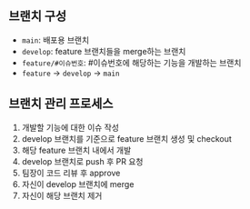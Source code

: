 ## 브랜치 구성
- `main`: 배포용 브랜치
- `develop`: feature 브랜치들을 merge하는 브랜치
- `feature/#이슈번호`: #이슈번호에 해당하는 기능을 개발하는 브랜치
- `feature` -> `develop` -> `main`

## 브랜치 관리 프로세스
1. 개발할 기능에 대한 이슈 작성
2. develop 브랜치를 기준으로 feature 브랜치 생성 및 checkout
3. 해당 feature 브랜치 내에서 개발
4. develop 브랜치로 push 후 PR 요청
5. 팀장이 코드 리뷰 후 approve
6. 자신이 develop 브랜치에 merge
7. 자신이 해당 브랜치 제거
